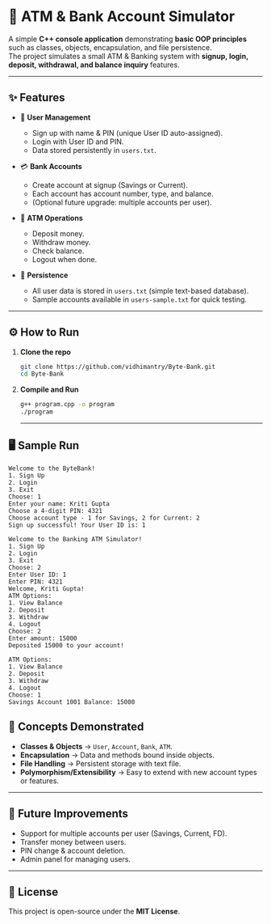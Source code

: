 # 🏦 ATM & Bank Account Simulator  

A simple **C++ console application** demonstrating **basic OOP principles** such as classes, objects, encapsulation, and file persistence.  
The project simulates a small ATM & Banking system with **signup, login, deposit, withdrawal, and balance inquiry** features.  

---

## ✨ Features  
- 👤 **User Management**  
  - Sign up with name & PIN (unique User ID auto-assigned).  
  - Login with User ID and PIN.  
  - Data stored persistently in `users.txt`.  

- 💳 **Bank Accounts**  
  - Create account at signup (Savings or Current).  
  - Each account has account number, type, and balance.  
  - (Optional future upgrade: multiple accounts per user).  

- 🏧 **ATM Operations**  
  - Deposit money.  
  - Withdraw money.  
  - Check balance.  
  - Logout when done.  

- 💾 **Persistence**  
  - All user data is stored in `users.txt` (simple text-based database).  
  - Sample accounts available in `users-sample.txt` for quick testing.  

---

## ⚙️ How to Run 

1. **Clone the repo**  
   ```bash
   git clone https://github.com/vidhimantry/Byte-Bank.git
   cd Byte-Bank
   ```

2. **Compile and Run**  
   ```bash
   g++ program.cpp -o program
   ./program
   ```
   ---

## 🖥️ Sample Run
```
Welcome to the ByteBank!
1. Sign Up
2. Login
3. Exit
Choose: 1
Enter your name: Kriti Gupta
Choose a 4-digit PIN: 4321
Choose account type - 1 for Savings, 2 for Current: 2
Sign up successful! Your User ID is: 1
```
```
Welcome to the Banking ATM Simulator!
1. Sign Up
2. Login
3. Exit
Choose: 2
Enter User ID: 1
Enter PIN: 4321
Welcome, Kriti Gupta!
ATM Options:
1. View Balance
2. Deposit
3. Withdraw
4. Logout
Choose: 2
Enter amount: 15000
Deposited 15000 to your account!

ATM Options:
1. View Balance
2. Deposit
3. Withdraw
4. Logout
Choose: 1
Savings Account 1001 Balance: 15000
```

## 📖 Concepts Demonstrated
- **Classes & Objects** → `User`, `Account`, `Bank`, `ATM`. 
- **Encapsulation** → Data and methods bound inside objects.  
- **File Handling** → Persistent storage with text file.  
- **Polymorphism/Extensibility** → Easy to extend with new account types or features.  

---

## 🚀 Future Improvements
- Support for multiple accounts per user (Savings, Current, FD).  
- Transfer money between users.  
- PIN change & account deletion.  
- Admin panel for managing users.  

---

## 📜 License
This project is open-source under the **MIT License**.  




